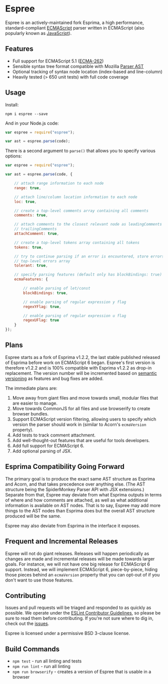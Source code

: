# Espree

Espree is an actively-maintained fork Esprima, a high performance,
standard-compliant [ECMAScript](http://www.ecma-international.org/publications/standards/Ecma-262.htm)
parser written in ECMAScript (also popularly known as
[JavaScript](http://en.wikipedia.org/wiki/JavaScript)).

## Features

- Full support for ECMAScript 5.1 ([ECMA-262](http://www.ecma-international.org/publications/standards/Ecma-262.htm))
- Sensible syntax tree format compatible with Mozilla
[Parser AST](https://developer.mozilla.org/en/SpiderMonkey/Parser_API)
- Optional tracking of syntax node location (index-based and line-column)
- Heavily tested (> 650 unit tests) with full code coverage

## Usage

Install:

```
npm i espree --save
```

And in your Node.js code:

```javascript
var espree = require("espree");

var ast = espree.parse(code);
```

There is a second argument to `parse()` that allows you to specify various options:

```javascript
var espree = require("espree");

var ast = espree.parse(code, {

    // attach range information to each node
    range: true,

    // attach line/column location information to each node
    loc: true,

    // create a top-level comments array containing all comments
    comments: true,

    // attach comments to the closest relevant node as leadingComments and
    // trailingComments
    attachComment: true,

    // create a top-level tokens array containing all tokens
    tokens: true,

    // try to continue parsing if an error is encountered, store errors in a
    // top-level errors array
    tolerant: true,

    // specify parsing features (default only has blockBindings: true)
    ecmaFeatures: {

        // enable parsing of let/const
        blockBindings: true,

        // enable parsing of regular expression y flag
        regexYFlag: true,

        // enable parsing of regular expression u flag
        regexUFlag: true
    }
});
```

## Plans

Espree starts as a fork of Esprima v1.2.2, the last stable published released of Esprima before work on ECMAScript 6 began. Espree's first version is therefore v1.2.2 and is 100% compatible with Esprima v1.2.2 as  drop-in replacement. The version number will be incremented based on [semantic versioning](http://semver.org/) as features and bug fixes are added.

The immediate plans are:

1. Move away from giant files and move towards small, modular files that are easier to manage.
1. Move towards CommonJS for all files and use browserify to create browser bundles.
1. Support ECMAScript version filtering, allowing users to specify which version the parser should work in (similar to Acorn's `ecmaVersion` property).
1. Add tests to track comment attachment.
1. Add well-thought-out features that are useful for tools developers.
1. Add full support for ECMAScript 6.
1. Add optional parsing of JSX.

## Esprima Compatibility Going Forward

The primary goal is to produce the exact same AST structure as Esprima and Acorn, and that takes precedence over anything else. (The AST structure being the SpiderMonkey Parser API with JSX extensions.) Separate from that, Espree may deviate from what Esprima outputs in terms of where and how comments are attached, as well as what additional information is available on AST nodes. That is to say, Espree may add more things to the AST nodes than Esprima does but the overall AST structure produced will be the same.

Espree may also deviate from Esprima in the interface it exposes.

## Frequent and Incremental Releases

Espree will not do giant releases. Releases will happen periodically as changes are made and incremental releases will be made towards larger goals. For instance, we will not have one big release for ECMAScript 6 support. Instead, we will implement ECMAScript 6, piece-by-piece, hiding those pieces behind an `ecmaVersion` property that you can opt-out of if you don't want to use those features.

## Contributing

Issues and pull requests will be triaged and responded to as quickly as possible. We operate under the [ESLint Contributor Guidelines](http://eslint.org/docs/developer-guide/contributing.html), so please be sure to read them before contributing. If you're not sure where to dig in, check out the [issues](https://github.com/eslint/espree/issues).

Espree is licensed under a permissive BSD 3-clause license.

## Build Commands

* `npm test` - run all linting and tests
* `npm run lint` - run all linting
* `npm run browserify` - creates a version of Espree that is usable in a browser
